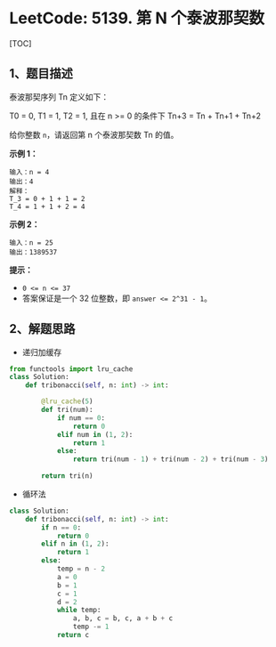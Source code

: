 # LeetCode: 5139. 第 N 个泰波那契数

[TOC]

## 1、题目描述

泰波那契序列 Tn 定义如下： 

T0 = 0, T1 = 1, T2 = 1, 且在 n >= 0 的条件下 Tn+3 = Tn + Tn+1 + Tn+2

给你整数 `n`，请返回第 n 个泰波那契数 Tn 的值。

 

**示例 1：**

```
输入：n = 4
输出：4
解释：
T_3 = 0 + 1 + 1 = 2
T_4 = 1 + 1 + 2 = 4
```

**示例 2：**

```
输入：n = 25
输出：1389537
```

 

**提示：**

- `0 <= n <= 37`
- 答案保证是一个 32 位整数，即 `answer <= 2^31 - 1`。



## 2、解题思路

- 递归加缓存

```python
from functools import lru_cache
class Solution:
    def tribonacci(self, n: int) -> int:

        @lru_cache(5)
        def tri(num):
            if num == 0:
                return 0
            elif num in (1, 2):
                return 1
            else:
                return tri(num - 1) + tri(num - 2) + tri(num - 3)
        
        return tri(n)
```

- 循环法

```python
class Solution:
    def tribonacci(self, n: int) -> int:
        if n == 0:
            return 0
        elif n in (1, 2):
            return 1
        else:
            temp = n - 2
            a = 0
            b = 1
            c = 1
            d = 2
            while temp:
                a, b, c = b, c, a + b + c
                temp -= 1
            return c
```

